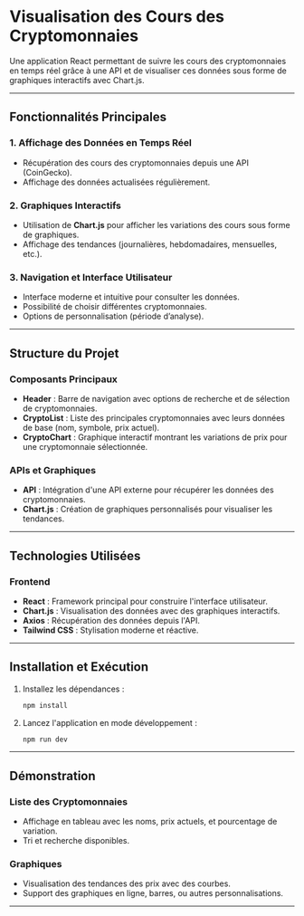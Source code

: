 # Visualisation des Cours des Cryptomonnaies

Une application React permettant de suivre les cours des cryptomonnaies en temps réel grâce à une API et de visualiser ces données sous forme de graphiques interactifs avec Chart.js.

---

## Fonctionnalités Principales

### 1. **Affichage des Données en Temps Réel**
- Récupération des cours des cryptomonnaies depuis une API (CoinGecko).
- Affichage des données actualisées régulièrement.

### 2. **Graphiques Interactifs**
- Utilisation de **Chart.js** pour afficher les variations des cours sous forme de graphiques.
- Affichage des tendances (journalières, hebdomadaires, mensuelles, etc.).

### 3. **Navigation et Interface Utilisateur**
- Interface moderne et intuitive pour consulter les données.
- Possibilité de choisir différentes cryptomonnaies.
- Options de personnalisation (période d’analyse).

---

## Structure du Projet

### **Composants Principaux**
- **Header** : Barre de navigation avec options de recherche et de sélection de cryptomonnaies.
- **CryptoList** : Liste des principales cryptomonnaies avec leurs données de base (nom, symbole, prix actuel).
- **CryptoChart** : Graphique interactif montrant les variations de prix pour une cryptomonnaie sélectionnée.

### **APIs et Graphiques**
- **API** : Intégration d'une API externe pour récupérer les données des cryptomonnaies.
- **Chart.js** : Création de graphiques personnalisés pour visualiser les tendances.

---

## Technologies Utilisées

### Frontend
- **React** : Framework principal pour construire l'interface utilisateur.
- **Chart.js** : Visualisation des données avec des graphiques interactifs.
- **Axios** : Récupération des données depuis l'API.
- **Tailwind CSS** : Stylisation moderne et réactive.

---

## Installation et Exécution


1. Installez les dépendances :
   ```bash
   npm install
   ```

2. Lancez l'application en mode développement :
   ```bash
   npm run dev
   ```

---

## Démonstration

### **Liste des Cryptomonnaies**
- Affichage en tableau avec les noms, prix actuels, et pourcentage de variation.
- Tri et recherche disponibles.
  

### **Graphiques**
- Visualisation des tendances des prix avec des courbes.
- Support des graphiques en ligne, barres, ou autres personnalisations.

---
